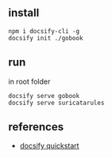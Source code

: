 ## install

```
npm i docsify-cli -g
docsify init ./gobook
```
## run

in root folder
```
docsify serve gobook
docsify serve suricatarules
```


## references

- [docsify quickstart](https://docsify.js.org/#/quickstart)